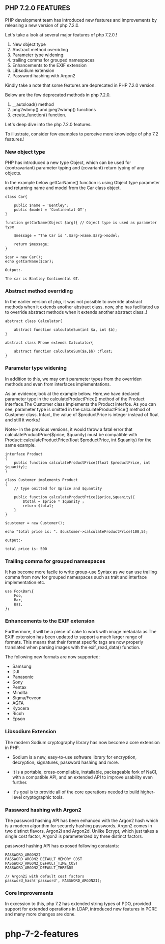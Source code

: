 ## PHP 7.2.0 FEATURES

PHP development team has introduced new features and improvements by releasing a new version of php 7.2.0.

Let's take a look at several major features of php 7.2.0.!

1. New object type
2. Abstract method overriding
3. Parameter type widening
4. trailing comma for grouped namespaces
5. Enhancements to the EXIF extension
6. Libsodium extension
7. Password hashing with Argon2

Kindly take a note that some features are deprecated in PHP 7.2.0 version.

Below are the few deprecated methods in php 7.2.0.

1. __autoload() method
2. png2wbmp() and jpeg2wbmp() functions
3. create_function() function.

Let's deep dive into the php 7.2.0 features.

To illustrate, consider few examples to perceive more knowledge of php 7.2 features.!

### New object type

PHP has introduced a new type Object, which can be used for (contravariant) parameter typing and (covariant) return typing of any objects.

In the example below getCarName() function is using Object type parameter and returning name and model from the Car class object.

    class Car{
    
        public $name = 'Bentley';
        public $model = 'Continental GT';
    }
    
    function getCarName(Object $arg){ // Object type is used as parameter type
            
        $message = "The Car is ".$arg->name.$arg->model; 
        
        return $message;
    }

    $car = new Car(); 
    echo getCarName($car);
    
    Output:-
    
    The car is Bantley Continental GT.

### Abstract method overriding

In the earlier version of php, it was not possible to override abstract methods 
when it extends another abstract class. now, php has facilitated us to override abstract methods when it extends another abstract class..!

    abstract class Calculator{
        
        abstract function calculateSum(int $a, int $b);
    }
    
    abstract class Phone extends Calculator{
        
        abstract function calculateSum($a,$b) :float;
    }

### Parameter type widening

In addition to this, we may omit parameter types from the overriden methods and even from interfaces implementations.

As an evidence,look at the example below. Here,we have declared parameter type in the calculateProductPrice() method of the Product interface.The Customer class implements the Product interfce. As you can see, parameter type is omitted in the calculateProductPrice() method of Customer class. Infact, the value of $productPrice is integer instead of float and still it works.! 

Note:- In the previous versions, it would throw a fatal error that calculateProductPrice($price, $quanity) must be compatible with Product::calculateProductPrice(float $productPrice, int $quanity) for the same example. 

    interface Product
    {
        public function calculateProductPrice(float $productPrice, int $quanity);
    }
    
    class Customer implements Product
    {
        // type omitted for $price and $quantity
    
        public function calculateProductPrice($price,$quanity){ 
            $total = $price * $quanity ;
            return $total;
        }
    } 

    $customer = new Customer();
    
    echo "total price is: ". $customer->calculateProductPrice(100,5);

    output:-

    total price is: 500

### Trailing comma for grouped namespaces

It has become more facile to write group-use Syntax as we can use trailing comma from now for grouped namespaces such as trait and interface implementation etc.

	use Foo\Bar\{
	    Foo,
	    Bar,
	    Baz,
	};

### Enhancements to the EXIF extension

Furthermore, it will be a piece of cake to work with image metadata as The EXIF extension has been updated to support a much larger range of formats. This means that their format specific tags are now properly translated when parsing images with the exif_read_data() function. 

The following new formats are now supported:

- Samsung
- DJI
- Panasonic
- Sony
- Pentax
- Minolta
- Sigma/Foveon
- AGFA
- Kyocera
- Ricoh
- Epson

### Libsodium Extension

The modern Sodium cryptography library has now become a core extension in PHP. 

- Sodium is a new, easy-to-use software library for encryption, decryption, signatures, password hashing and more. 

- It is a portable, cross-compilable, installable, packageable fork of NaCl, with a compatible API, and an extended API to improve usability even further.

- It's goal is to provide all of the core operations needed to build higher-level cryptographic tools.

### Password hashing with Argon2

 The password hashing API has been enhanced with the Argon2 hash which is a modern algorithm for securely hashing passwords. Argon2 comes in two distinct flavors, Argon2i and Argon2d.  Unlike Bcrypt, which just takes a single cost factor, Argon2 is parameterized by three distinct factors.

 password hashing API has exposed following constants:

	PASSWORD_ARGON2I
	PASSWORD_ARGON2_DEFAULT_MEMORY_COST
	PASSWORD_ARGON2_DEFAULT_TIME_COST
	PASSWORD_ARGON2_DEFAULT_THREADS

 	// Argon2i with default cost factors
	password_hash('password', PASSWORD_ARGON2I);

### Core Improvements

In excession to this, php 7.2 has extended string types of PDO, provided support for extended operations in LDAP, introduced new features in PCRE and many more changes are done.

# php-7-2-features
